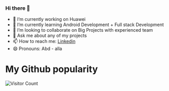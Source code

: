 ### Hi there 👋

- 🔭 I’m currently working on Huawei
- 🌱 I’m currently learning Android Development + Full stack Development
- 👯 I’m looking to collaborate on Big Projects with experienced team
- 💬 Ask me about any of my projects
- 📫 How to reach me: [Linkedin](https://www.linkedin.com/in/abdalla-badreldin/)
- 😄 Pronouns: Abd - alla


# My Github popularity 
![Visitor Count](https://profile-counter.glitch.me/AbdallaBadreldin/count.svg)

